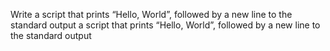 Write a script that prints “Hello, World”, followed by a new line to the standard output
a script that prints “Hello, World”, followed by a new line to the standard output
